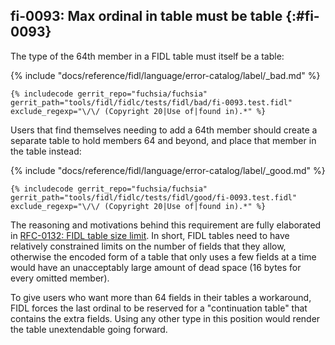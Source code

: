 ## fi-0093: Max ordinal in table must be table {:#fi-0093}

The type of the 64th member in a FIDL table must itself be a table:

{% include "docs/reference/fidl/language/error-catalog/label/_bad.md" %}

```fidl
{% includecode gerrit_repo="fuchsia/fuchsia" gerrit_path="tools/fidl/fidlc/tests/fidl/bad/fi-0093.test.fidl" exclude_regexp="\/\/ (Copyright 20|Use of|found in).*" %}
```

Users that find themselves needing to add a 64th member should create a separate
table to hold members 64 and beyond, and place that member in the table instead:

{% include "docs/reference/fidl/language/error-catalog/label/_good.md" %}

```fidl
{% includecode gerrit_repo="fuchsia/fuchsia" gerrit_path="tools/fidl/fidlc/tests/fidl/good/fi-0093.test.fidl" exclude_regexp="\/\/ (Copyright 20|Use of|found in).*" %}
```

The reasoning and motivations behind this requirement are fully elaborated in
[RFC-0132: FIDL table size limit][rfc-0132]. In short, FIDL tables need to have
relatively constrained limits on the number of fields that they allow, otherwise
the encoded form of a table that only uses a few fields at a time would have an
unacceptably large amount of dead space (16 bytes for every omitted member).

To give users who want more than 64 fields in their tables a workaround, FIDL
forces the last ordinal to be reserved for a "continuation table" that contains
the extra fields. Using any other type in this position would render the table
unextendable going forward.

[rfc-0132]: /contribute/governance/rfcs/0132_fidl_table_size_limit.md
